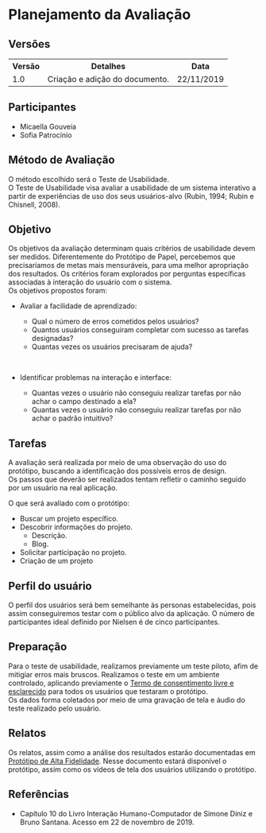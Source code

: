 # Planejamento da Avaliação

## Versões

<table class="versions">
	<tr>
		<th class="version_header">Versão</th>
		<th>Detalhes</th>
		<th>Data</th>
	</tr>
	<tr>
		<td>1.0</td>
		<td>Criação e adição do documento.</td>
		<td>22/11/2019</td>
	</tr>	
</table> 

## Participantes
- Micaella Gouveia
- Sofia Patrocínio


## Método de Avaliação 
O método escolhido será o Teste de Usabilidade.<br>
O Teste de Usabilidade visa avaliar a usabilidade de um sistema interativo a partir
de experiências de uso dos seus usuários-alvo (Rubin, 1994; Rubin e Chisnell, 2008).

## Objetivo
Os objetivos da avaliação determinam quais critérios de usabilidade devem ser medidos. Diferentemente do Protótipo de Papel, percebemos que precisaríamos de metas mais mensuráveis, para uma melhor apropriação dos resultados. Os  critérios foram explorados por perguntas específicas associadas à interação do usuário com o sistema.<br>
Os objetivos propostos foram:

-  Avaliar a facilidade de aprendizado:

     - Qual o número de erros cometidos pelos usuários?
     - Quantos usuários conseguiram completar com sucesso as tarefas designadas?
     - Quantas vezes os usuários precisaram de ajuda?

<br>

-  Identificar problemas na interação e interface:

     - Quantas vezes o usuário não conseguiu realizar tarefas por não achar o campo destinado a ela? 
     - Quantas vezes o usuário não conseguiu realizar tarefas por não achar o padrão intuitivo?

## Tarefas

A avaliação será realizada por meio de uma observação do uso do protótipo, buscando a identificação dos possíveis erros de design.<br>
Os passos que deverão ser realizados tentam refletir o caminho seguido por um usuário na real aplicação.


O que será avaliado com o protótipo:

- Buscar um projeto específico.
- Descobrir informações do projeto.
	- Descrição.
	- Blog.
- Solicitar participação no projeto.
- Criação de um projeto
 
## Perfil do usuário

O perfil dos usuários será bem semelhante às personas estabelecidas, pois assim conseguiremos testar com o público alvo da aplicação. O número de participantes ideal definido por Nielsen é de cinco participantes.

## Preparação
Para o teste de usabilidade, realizamos previamente um teste piloto, afim de mitigiar erros mais bruscos. Realizamos o teste em um ambiente controlado, aplicando previamente o [Termo de consentimento livre e esclarecido](./termo_consentimento.md) para todos os usuários que testaram o protótipo. <br>
Os dados forma coletados por meio de uma gravação de tela e áudio do teste realizado pelo usuário.

## Relatos

Os relatos, assim como a análise dos resultados  estarão documentadas em [Protótipo de Alta Fidelidade](./teste_usabilidade.md). Nesse documento estará disponível o protótipo, assim como os vídeos de tela dos usuários utilizando o protótipo.

## Referências
- Capítulo 10 do Livro Interação Humano-Computador de Simone Diniz e Bruno Santana. Acesso em 22 de novembro de 2019.